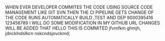 WHEN EVER DEVELOPER COMMITES THE CODE USING SOURCE CODE MANAGEMENT LIKE
GIT SVN THEN THE CI PIPELINE GETS CHANGE OF THE CODE RUNS AUTOMATICALLY BUILD ,TEST AND DEP
9000395416
123456789
I WILL DO SOME MODIFICATION IN MY GITHUB URL
CHANGES WILL BE ADDED THAT
HELLO
THIS IS COMMITED
jfvmfkm
ghmjh,
jdncklndslkcn 
nskcndsjovckmd;
